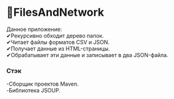 # 📁FilesAndNetwork  
Данное приложение:    
✔Рекурсивно обходит дерево папок.     
✔Читает файлы форматов CSV и JSON.   
✔Получает данные из HTML-страницы.     
✔Обрабатывает эти данные и записывает в два JSON-файла.  
### Стэк
-Сборщик проектов Maven.      
-Библиотека JSOUP.
